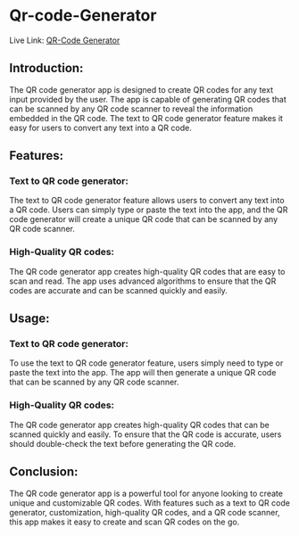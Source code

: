 # Qr-code-Generator

Live Link: [QR-Code Generator](https://nagarjuna06.github.io/Qr-code-Generator/)

## Introduction:
The QR code generator app is designed to create QR codes for any text input provided by the user. The app is capable of generating QR codes that can be scanned by any QR code scanner to reveal the information embedded in the QR code. The text to QR code generator feature makes it easy for users to convert any text into a QR code.

## Features:

### Text to QR code generator:
The text to QR code generator feature allows users to convert any text into a QR code. Users can simply type or paste the text into the app, and the QR code generator will create a unique QR code that can be scanned by any QR code scanner.


### High-Quality QR codes:
The QR code generator app creates high-quality QR codes that are easy to scan and read. The app uses advanced algorithms to ensure that the QR codes are accurate and can be scanned quickly and easily.


## Usage:

### Text to QR code generator:
To use the text to QR code generator feature, users simply need to type or paste the text into the app. The app will then generate a unique QR code that can be scanned by any QR code scanner.


### High-Quality QR codes:
The QR code generator app creates high-quality QR codes that can be scanned quickly and easily. To ensure that the QR code is accurate, users should double-check the text before generating the QR code.

## Conclusion:
The QR code generator app is a powerful tool for anyone looking to create unique and customizable QR codes. With features such as a text to QR code generator, customization, high-quality QR codes, and a QR code scanner, this app makes it easy to create and scan QR codes on the go.
